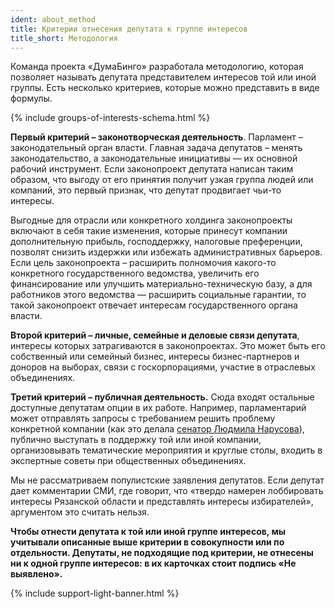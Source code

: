 ```yaml
---
ident: about_method
title: Критерии отнесения депутата к группе интересов
title_short: Методология
---
```


Команда проекта «ДумаБинго» разработала методологию, которая позволяет называть депутата представителем интересов той или иной группы. Есть несколько критериев, которые можно представить в виде формулы.

{% include groups-of-interests-schema.html %}

**Первый критерий – законотворческая деятельность**. Парламент – законодательный орган власти. Главная задача депутатов – менять законодательство, а законодательные инициативы — их основной рабочий инструмент. Если законопроект депутата написан таким образом, что выгоду от его принятия получит узкая группа людей или компаний, это первый признак, что депутат продвигает чьи-то интересы.

Выгодные для отрасли или конкретного холдинга законопроекты включают в себя такие изменения, которые принесут компании дополнительную прибыль, господдержку, налоговые преференции, позволят снизить издержки или избежать административных барьеров.
Если цель законопроекта – расширить полномочия какого-то конкретного государственного ведомства, увеличить его финансирование или улучшить материально-техническую базу, а для работников этого ведомства — расширить социальные гарантии, то такой законопроект отвечает интересам государственного органа власти.

**Второй критерий – личные, семейные и деловые связи депутата**, интересы которых затрагиваются в законопроектах. Это может быть его собственный или семейный бизнес, интересы бизнес-партнеров и доноров на выборах, связи с госкорпорациями, участие в отраслевых объединениях.

**Третий критерий – публичная деятельность.** Сюда входят остальные доступные депутатам опции в их работе. Например, парламентарий может отправлять запросы с требованием решить проблему конкретной компании (как это делала [сенатор Людмила Нарусова](https://dumabingo.ru/sf#id1199)), публично выступать в поддержку той или иной компании, организовывать тематические мероприятия и круглые столы, входить в экспертные советы при общественных объединениях.

Мы не рассматриваем популистские заявления депутатов. Если депутат дает комментарии СМИ, где говорит, что «твердо намерен лоббировать интересы Рязанской области и представлять интересы избирателей», аргументом это считать нельзя.

**Чтобы отнести депутата к той или иной группе интересов, мы учитывали описанные выше критерии в совокупности или по отдельности. Депутаты, не подходящие под критерии, не отнесены ни к одной группе интересов: в их карточках стоит подпись «Не выявлено».**

{% include support-light-banner.html %}